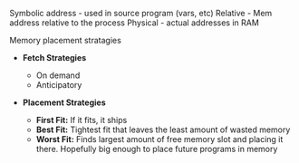 Symbolic address - used in source program (vars, etc)
Relative - Mem address relative to the process
Physical - actual addresses in RAM

Memory placement stratagies
- **Fetch Strategies**
    - On demand
    - Anticipatory

- **Placement Strategies**
    - **First Fit:** If it fits, it ships
    - **Best Fit:** Tightest fit that leaves the least amount of wasted memory
    - **Worst Fit:** Finds largest amount of free memory slot and placing it there. Hopefully big enough to place future programs in memory